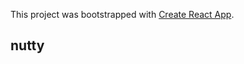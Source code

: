This project was bootstrapped with [Create React App](https://github.com/facebook/create-react-app).

## nutty
